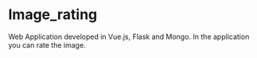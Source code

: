 # Image_rating
Web Application developed in Vue.js, Flask and Mongo. In the application you can rate the image.
